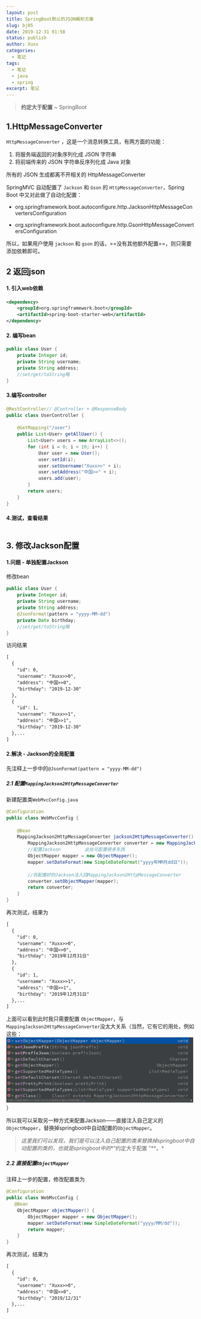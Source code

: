 ```yaml
---
layout: post
title: SpringBoot默认的JSON解析方案
slug: bj05
date: 2019-12-31 01:58
status: publish
author: Xuxx
categories: 
  - 笔记
tags: 
  - 笔记
  - java
  - spring
excerpt: 笔记
---
```


> **约定大于配置**   		~ SpringBoot

## 1.HttpMessageConverter

`HttpMessageConverter` ，这是一个消息转换工具，有两方面的功能：

1. 将服务端返回的对象序列化成 JSON 字符串
2. 将前端传来的 JSON 字符串反序列化成 Java 对象

所有的 JSON 生成都离不开相关的 HttpMessageConverter

SpringMVC 自动配置了 `Jackson` 和 `Gson` 的 `HttpMessageConverter`，Spring Boot 中又对此做了自动化配置：

- org.springframework.boot.autoconfigure.http.JacksonHttpMessageConvertersConfiguration

- org.springframework.boot.autoconfigure.http.GsonHttpMessageConvertersConfiguration

所以，如果用户使用 `jackson` 和 `gson` 的话，==没有其他额外配置==，则只需要添加依赖即可。

## 2 返回json

#### 1. 引入web依赖

```xml
<dependency>
	<groupId>org.springframework.boot</groupId>
    <artifactId>spring-boot-starter-web</artifactId>
</dependency>
```

#### 2. 编写bean

```java
public class User {
    private Integer id;
    private String username;
    private String address;
    //set/get/toString略
}
```

#### 3.编写controller

```java
@RestController// @Controller + @ResponseBody
public class UserController {

    @GetMapping("/user")
    public List<User> getAllUaer() {
        List<User> users = new ArrayList<>();
        for (int i = 0; i < 10; i++) {
            User user = new User();
            user.setId(i);
            user.setUsername("Xuxx>>" + i);
            user.setAddress("中国>>" + i);
            users.add(user);
        }
        return users;
    }
}
```

#### 4.测试，查看结果

```xml

```



## 3. 修改Jackson配置

#### 1.问题 - 单独配置Jackson

修改bean

```java
public class User {
    private Integer id;
    private String username;
    private String address;
    @JsonFormat(pattern = "yyyy-MM-dd")
    private Date birthday;
    //set/get/toString略
}
```

访问结果

```xml
[
  {
    "id": 0,
    "username": "Xuxx>>0",
    "address": "中国>>0",
    "birthday": "2019-12-30"
  },
  {
    "id": 1,
    "username": "Xuxx>>1",
    "address": "中国>>1",
    "birthday": "2019-12-30"
  },...
]
```

#### 2.解决 - Jackson的全局配置

先注释上一步中的`@JsonFormat(pattern = "yyyy-MM-dd")`

##### 2.1 配置`MappingJackson2HttpMessageConverter`

新建配置类`WebMvcConfig.java`

```java
@Configuration
public class WebMvcConfig {

    @Bean
    MappingJackson2HttpMessageConverter jackson2HttpMessageConverter() {
        MappingJackson2HttpMessageConverter converter = new MappingJackson2HttpMessageConverter();
        //配置Jackson         此处可配置很多东西
        ObjectMapper mapper = new ObjectMapper();
        mapper.setDateFormat(new SimpleDateFormat("yyyy年MM月dd日"));

        //将配置好的Jackson注入回MappingJackson2HttpMessageConverter
        converter.setObjectMapper(mapper);
        return converter;
    }
}
```

再次测试，结果为

```xml
[
  {
    "id": 0,
    "username": "Xuxx>>0",
    "address": "中国>>0",
    "birthday": "2019年12月31日"
  },
  {
    "id": 1,
    "username": "Xuxx>>1",
    "address": "中国>>1",
    "birthday": "2019年12月31日"
  },...
]
```

上面可以看到此时我只需要配置 `ObjectMapper`，与`MappingJackson2HttpMessageConverter`没太大关系（当然，它有它的用处，例如这些：<img src="../images/笔记/7.png" alt="`MappingJackson2HttpMessageConverter`" style="zoom:50%;" />）

所以我可以采取另一种方式来配置Jackson——直接注入自己定义的`ObjectMapper`，替换掉springboot中自动配置的`ObjectMapper`。

> *这里我们可以发现，我们是可以注入自己配置的类来替换掉springboot中自动配置的类的，也就是springboot中的**“约定大于配置 ”**。*

##### 2.2 直接配置`ObjectMapper`

注释上一步的配置，修改配置类为

```java
@Configuration
public class WebMvcConfig {
   @Bean
    ObjectMapper objectMapper() {
        ObjectMapper mapper = new ObjectMapper();
        mapper.setDateFormat(new SimpleDateFormat("yyyy/MM/dd"));
        return mapper;
    }
}
```
再次测试，结果为
```xml
[
  {
    "id": 0,
    "username": "Xuxx>>0",
    "address": "中国>>0",
    "birthday": "2019/12/31"
  },...
]
```

